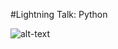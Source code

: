 #Lightning Talk: Python

![alt-text](https://github.com/cfcrawford/lighting-talks/Images/Slide1.png "Slide 1")